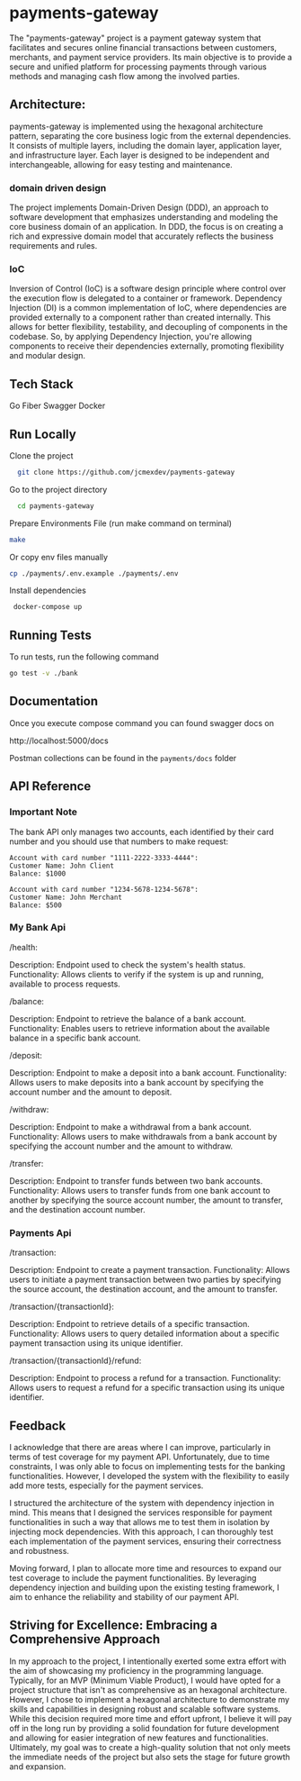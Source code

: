 
# payments-gateway

The "payments-gateway" project is a payment gateway system that facilitates and secures online financial transactions between customers, merchants, and payment service providers. Its main objective is to provide a secure and unified platform for processing payments through various methods and managing cash flow among the involved parties.

## Architecture:

payments-gateway is implemented using the hexagonal architecture pattern, separating the core business logic from the external dependencies. It consists of multiple layers, including the domain layer, application layer, and infrastructure layer. Each layer is designed to be independent and interchangeable, allowing for easy testing and maintenance.

### domain driven design
The project implements Domain-Driven Design (DDD), an approach to software development that emphasizes understanding and modeling the core business domain of an application. In DDD, the focus is on creating a rich and expressive domain model that accurately reflects the business requirements and rules.

### IoC
Inversion of Control (IoC) is a software design principle where control over the execution flow is delegated to a container or framework. Dependency Injection (DI) is a common implementation of IoC, where dependencies are provided externally to a component rather than created internally. This allows for better flexibility, testability, and decoupling of components in the codebase. So, by applying Dependency Injection, you're allowing components to receive their dependencies externally, promoting flexibility and modular design.


## Tech Stack
Go
Fiber
Swagger
Docker




## Run Locally

Clone the project

```bash
  git clone https://github.com/jcmexdev/payments-gateway
```

Go to the project directory

```bash
  cd payments-gateway
```


Prepare Environments File (run make command on terminal)

```bash
make
```
Or copy env files manually

```bash
cp ./payments/.env.example ./payments/.env
```


Install dependencies

```bash
 docker-compose up

```

## Running Tests

To run tests, run the following command

```bash
go test -v ./bank
```
## Documentation

Once you execute compose command you can found swagger docs on

http://localhost:5000/docs

Postman collections can be found in the `payments/docs` folder

## API Reference

### Important Note
The bank API only manages two accounts, each identified by their card number and you should use that numbers to make request:

```
Account with card number "1111-2222-3333-4444":
Customer Name: John Client
Balance: $1000

Account with card number "1234-5678-1234-5678":
Customer Name: John Merchant
Balance: $500
```

### My Bank Api
/health:

Description: Endpoint used to check the system's health status.
Functionality: Allows clients to verify if the system is up and running, available to process requests.

/balance:

Description: Endpoint to retrieve the balance of a bank account.
Functionality: Enables users to retrieve information about the available balance in a specific bank account.

/deposit:

Description: Endpoint to make a deposit into a bank account.
Functionality: Allows users to make deposits into a bank account by specifying the account number and the amount to deposit.

/withdraw:

Description: Endpoint to make a withdrawal from a bank account.
Functionality: Allows users to make withdrawals from a bank account by specifying the account number and the amount to withdraw.

/transfer:

Description: Endpoint to transfer funds between two bank accounts.
Functionality: Allows users to transfer funds from one bank account to another by specifying the source account number, the amount to transfer, and the destination account number.

### Payments Api
/transaction:

Description: Endpoint to create a payment transaction.
Functionality: Allows users to initiate a payment transaction between two parties by specifying the source account, the destination account, and the amount to transfer.

/transaction/{transactionId}:

Description: Endpoint to retrieve details of a specific transaction.
Functionality: Allows users to query detailed information about a specific payment transaction using its unique identifier.

/transaction/{transactionId}/refund:

Description: Endpoint to process a refund for a transaction.
Functionality: Allows users to request a refund for a specific transaction using its unique identifier.


## Feedback
I acknowledge that there are areas where I can improve, particularly in terms of test coverage for my payment API. Unfortunately, due to time constraints, I was only able to focus on implementing tests for the banking functionalities. However, I developed the system with the flexibility to easily add more tests, especially for the payment services.

I structured the architecture of the system with dependency injection in mind. This means that I designed the services responsible for payment functionalities in such a way that allows me to test them in isolation by injecting mock dependencies. With this approach, I can thoroughly test each implementation of the payment services, ensuring their correctness and robustness.

Moving forward, I plan to allocate more time and resources to expand our test coverage to include the payment functionalities. By leveraging dependency injection and building upon the existing testing framework, I aim to enhance the reliability and stability of our payment API.

## Striving for Excellence: Embracing a Comprehensive Approach

In my approach to the project, I intentionally exerted some extra effort with the aim of showcasing my proficiency in the programming language. Typically, for an MVP (Minimum Viable Product), I would have opted for a project structure that isn't as comprehensive as an hexagonal architecture. However, I chose to implement a hexagonal architecture to demonstrate my skills and capabilities in designing robust and scalable software systems. While this decision required more time and effort upfront, I believe it will pay off in the long run by providing a solid foundation for future development and allowing for easier integration of new features and functionalities. Ultimately, my goal was to create a high-quality solution that not only meets the immediate needs of the project but also sets the stage for future growth and expansion.
